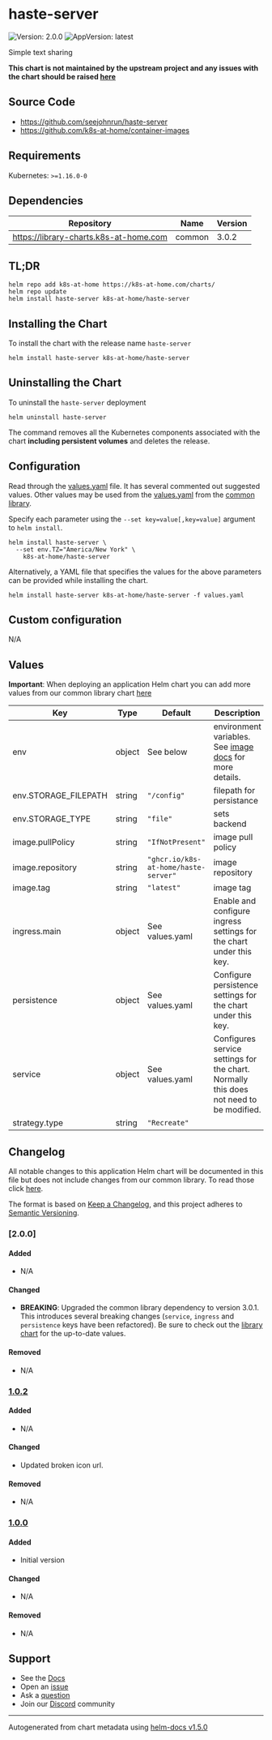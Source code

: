 # haste-server

![Version: 2.0.0](https://img.shields.io/badge/Version-2.0.0-informational?style=flat-square) ![AppVersion: latest](https://img.shields.io/badge/AppVersion-latest-informational?style=flat-square)

Simple text sharing

**This chart is not maintained by the upstream project and any issues with the chart should be raised [here](https://github.com/k8s-at-home/charts/issues/new/choose)**

## Source Code

* <https://github.com/seejohnrun/haste-server>
* <https://github.com/k8s-at-home/container-images>

## Requirements

Kubernetes: `>=1.16.0-0`

## Dependencies

| Repository | Name | Version |
|------------|------|---------|
| https://library-charts.k8s-at-home.com | common | 3.0.2 |

## TL;DR

```console
helm repo add k8s-at-home https://k8s-at-home.com/charts/
helm repo update
helm install haste-server k8s-at-home/haste-server
```

## Installing the Chart

To install the chart with the release name `haste-server`

```console
helm install haste-server k8s-at-home/haste-server
```

## Uninstalling the Chart

To uninstall the `haste-server` deployment

```console
helm uninstall haste-server
```

The command removes all the Kubernetes components associated with the chart **including persistent volumes** and deletes the release.

## Configuration

Read through the [values.yaml](./values.yaml) file. It has several commented out suggested values.
Other values may be used from the [values.yaml](https://github.com/k8s-at-home/library-charts/tree/main/charts/stable/common/values.yaml) from the [common library](https://github.com/k8s-at-home/library-charts/tree/main/charts/stable/common).

Specify each parameter using the `--set key=value[,key=value]` argument to `helm install`.

```console
helm install haste-server \
  --set env.TZ="America/New York" \
    k8s-at-home/haste-server
```

Alternatively, a YAML file that specifies the values for the above parameters can be provided while installing the chart.

```console
helm install haste-server k8s-at-home/haste-server -f values.yaml
```

## Custom configuration

N/A

## Values

**Important**: When deploying an application Helm chart you can add more values from our common library chart [here](https://github.com/k8s-at-home/library-charts/tree/main/charts/stable/common)

| Key | Type | Default | Description |
|-----|------|---------|-------------|
| env | object | See below | environment variables. See [image docs](https://github.com/seejohnrun/haste-server) for more details. |
| env.STORAGE_FILEPATH | string | `"/config"` | filepath for persistance |
| env.STORAGE_TYPE | string | `"file"` | sets backend |
| image.pullPolicy | string | `"IfNotPresent"` | image pull policy |
| image.repository | string | `"ghcr.io/k8s-at-home/haste-server"` | image repository |
| image.tag | string | `"latest"` | image tag |
| ingress.main | object | See values.yaml | Enable and configure ingress settings for the chart under this key. |
| persistence | object | See values.yaml | Configure persistence settings for the chart under this key. |
| service | object | See values.yaml | Configures service settings for the chart. Normally this does not need to be modified. |
| strategy.type | string | `"Recreate"` |  |

## Changelog

All notable changes to this application Helm chart will be documented in this file but does not include changes from our common library. To read those click [here](https://github.com/k8s-at-home/library-charts/tree/main/charts/stable/common#changelog).

The format is based on [Keep a Changelog](https://keepachangelog.com/en/1.0.0/), and this project adheres to [Semantic Versioning](https://semver.org/spec/v2.0.0.html).

### [2.0.0]

#### Added

- N/A

#### Changed

- **BREAKING**: Upgraded the common library dependency to version 3.0.1. This introduces several breaking changes (`service`, `ingress` and `persistence` keys have been refactored).
  Be sure to check out the [library chart](https://github.com/k8s-at-home/library-charts/blob/common-3.0.1/charts/stable/common/) for the up-to-date values.

#### Removed

- N/A

### [1.0.2]

#### Added

- N/A

#### Changed

- Updated broken icon url.

#### Removed

- N/A

### [1.0.0]

#### Added

- Initial version

#### Changed

- N/A

#### Removed

- N/A

[1.0.2]: #1.0.2
[1.0.0]: #1.0.0

## Support

- See the [Docs](https://docs.k8s-at-home.com/our-helm-charts/getting-started/)
- Open an [issue](https://github.com/k8s-at-home/charts/issues/new/choose)
- Ask a [question](https://github.com/k8s-at-home/organization/discussions)
- Join our [Discord](https://discord.gg/sTMX7Vh) community

----------------------------------------------
Autogenerated from chart metadata using [helm-docs v1.5.0](https://github.com/norwoodj/helm-docs/releases/v1.5.0)
